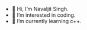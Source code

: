 - 👋 Hi, I’m Navaljit Singh.
- 👀 I’m interested in coding.
- 🌱 I’m currently learning c++.



<!---
Navaljit-Singh/Navaljit-Singh is a ✨ special ✨ repository because its `README.md` (this file) appears on your GitHub profile.
You can click the Preview link to take a look at your changes.
--->
